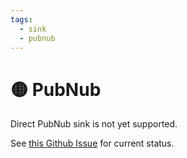```yaml
---
tags:
  - sink
  - pubnub
---
```


# 🟡 PubNub

Direct PubNub sink is not yet supported.

See [this Github Issue](https://github.com/silverton-io/honeypot/issues/140) for current status.
